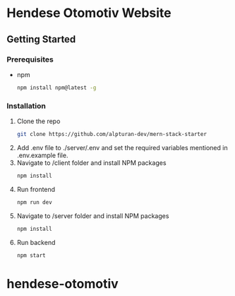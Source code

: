 # Hendese Otomotiv Website

## Getting Started

### Prerequisites

- npm
  ```sh
  npm install npm@latest -g
  ```

### Installation

1. Clone the repo
   ```sh
   git clone https://github.com/alpturan-dev/mern-stack-starter
   ```
2. Add .env file to ./server/.env and set the required variables mentioned in .env.example file.
3. Navigate to /client folder and install NPM packages
   ```sh
   npm install
   ```
4. Run frontend
   ```sh
   npm run dev
   ```
5. Navigate to /server folder and install NPM packages
   ```sh
   npm install
   ```
6. Run backend
   ```sh
   npm start
   ```
# hendese-otomotiv
